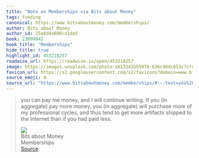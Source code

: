 ```yaml
---
title: "Note on Memberships via Bits about Money"
tags: funding
canonical: https://www.bitsaboutmoney.com/memberships/
author: Bits about Money
author_id: 25a8d4a606cd1da5
book: 23099042
book_title: "Memberships"
hide_title: true
highlight_id: 453218257
readwise_url: https://readwise.io/open/453218257
image: https://images.unsplash.com/photo-1613243555978-636c48dc653c?crop=entropy&cs=tinysrgb&fit=max&fm=jpg&ixid=MnwxMTc3M3wwfDF8c2VhcmNofDYzfHxiYW5rfGVufDB8fHx8MTYzNDc0MjkxMA&ixlib=rb-1.2.1&q=80&w=2000
favicon_url: https://s2.googleusercontent.com/s2/favicons?domain=www.bitsaboutmoney.com
source_emoji: 🌐
source_url: "https://www.bitsaboutmoney.com/memberships/#:~:text=you%20can%20pay,had%20paid%20less."
---
```


> you can pay me money, and I will continue writing. If you (in aggregate) pay more money, you (in aggregate) will purchase more of my professional cycles, and thus tend to get more artifacts shipped to the Internet than if you had paid less.
> <div class="quoteback-footer"><div class="quoteback-avatar"><img class="mini-favicon" src="https://s2.googleusercontent.com/s2/favicons?domain=www.bitsaboutmoney.com"></div><div class="quoteback-metadata"><div class="metadata-inner"><span style="display:none">FROM:</span><div aria-label="Bits about Money" class="quoteback-author"> Bits about Money</div><div aria-label="Memberships" class="quoteback-title"> Memberships</div></div></div><div class="quoteback-backlink"><a target="_blank" aria-label="go to the full text of this quotation" rel="noopener" href="https://www.bitsaboutmoney.com/memberships/#:~:text=you%20can%20pay,had%20paid%20less." class="quoteback-arrow"> Source</a></div></div>